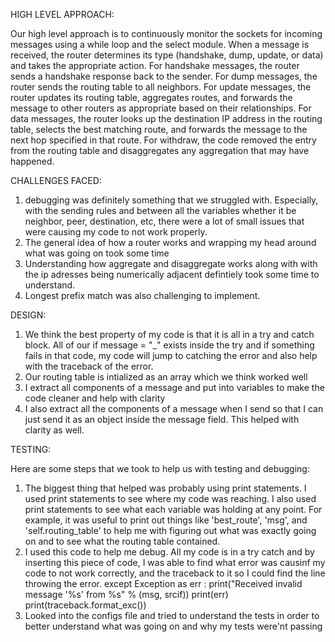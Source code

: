 
HIGH LEVEL APPROACH:

Our high level approach is to continuously monitor the sockets for incoming messages using a while loop and the select module. When a message is received, the router determines its type (handshake, dump, update, or data) and takes the appropriate action. For handshake messages, the router sends a handshake response back to the sender. For dump messages, the router sends the routing table to all neighbors. For update messages, the router updates its routing table, aggregates routes, and forwards the message to other routers as appropriate based on their relationships. For data messages, the router looks up the destination IP address in the routing table, selects the best matching route, and forwards the message to the next hop specified in that route. For withdraw, the code removed the entry from the routing table and disaggregates any aggregation that may have happened.

 

CHALLENGES FACED:

1. debugging was definitely something that we struggled with. Especially, with the sending rules and between all the variables whether it be neighbor, peer, destination, etc, there were a lot of small issues that were causing my code to not work properly.
2. The general idea of how a router works and wrapping my head around what was going on took some time
3. Understanding how aggregate and disaggregate works along with with the ip adresses being numerically adjacent defintiely took some time to understand. 
4. Longest prefix match was also challenging to implement.


DESIGN:

1. We think the best property of my code is that it is all in a try and catch block. All of our if message = "_" exists inside the try and if something fails in that code, my code will jump to catching the error and also help with the traceback of the error.
2. Our routing table is intialized as an array which we think worked well
3. I extract all components of a message and put into variables to make the code cleaner and help with clarity
4. I also extract all the components of a message when I send so that I can just send it as an object inside the message field. This helped with clarity as well.
 
 
 
TESTING:

Here are some steps that we took to help us with testing and debugging:
1. The biggest thing that helped was probably using print statements. I used print statements to see where my code was reaching. I also used print statements to see what each variable was holding at any point. For example, it was useful to print out things like 'best_route', 'msg', and 'self.routing_table' to help me with figuring out what was exactly going on and to see what the routing table contained.
2. I used this code to help me debug. All my code is in a try catch and by inserting this piece of code,  I was able to find what error was causinf my code to not work correctly, and the traceback to it so I could find the line throwing the error.
except Exception as err :
                    print("Received invalid message '%s' from %s" %
                          (msg, srcif))
                    print(err)
                    print(traceback.format_exc())
3. Looked into the configs file and tried to understand the tests in order to better understand what was going on and why my tests were'nt passing
